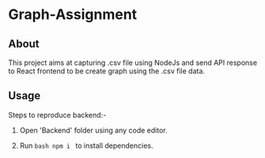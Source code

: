 # Graph-Assignment

## About

This project aims at capturing .csv file using NodeJs and send API response to React frontend to be create graph using the .csv file data.

## Usage

Steps to reproduce backend:-

1) Open 'Backend' folder using any code editor.

2) Run ```bash npm i ``` to install dependencies.
